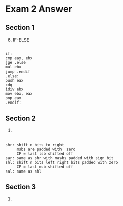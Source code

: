 # Exam 2 Answer
## Section 1
6) IF-ELSE
##
    if:
    cmp eax, ebx
    jge .else
    mul ebx
    jump .endif
    .else:
    push eax
    cdq
    idiv ebx
    mov ebx, eax
    pop eax
    .endif:
## Section 2
1)
##
    shr: shift n bits to right
         msbs are padded with  zero
         CF = last lsb shifted off
    sar: same as shr with masbs padded with sign bit
    shl: shift n bits left right bits padded with zero
         CF = last msb shifted off
    sal: same as shl
## Section 3
1)
##
    